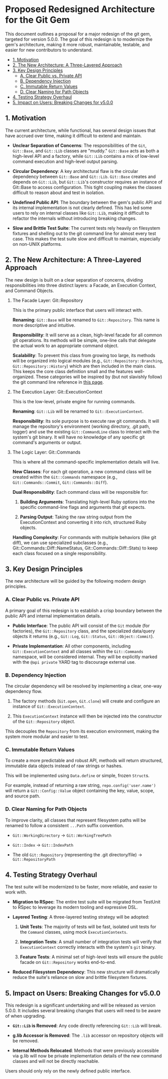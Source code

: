 # Proposed Redesigned Architecture for the Git Gem

This document outlines a proposal for a major redesign of the git gem, targeted for version 5.0.0. The goal of this redesign is to modernize the gem's architecture, making it more robust, maintainable, testable, and easier for new contributors to understand.

- [1. Motivation](#1-motivation)
- [2. The New Architecture: A Three-Layered Approach](#2-the-new-architecture-a-three-layered-approach)
- [3. Key Design Principles](#3-key-design-principles)
  - [A. Clear Public vs. Private API](#a-clear-public-vs-private-api)
  - [B. Dependency Injection](#b-dependency-injection)
  - [C. Immutable Return Values](#c-immutable-return-values)
  - [D. Clear Naming for Path Objects](#d-clear-naming-for-path-objects)
- [4. Testing Strategy Overhaul](#4-testing-strategy-overhaul)
- [5. Impact on Users: Breaking Changes for v5.0.0](#5-impact-on-users-breaking-changes-for-v500)

## 1. Motivation

The current architecture, while functional, has several design issues that have accrued over time, making it difficult to extend and maintain.

- **Unclear Separation of Concerns**: The responsibilities of the `Git`, `Git::Base`, and `Git::Lib` classes are "muddy." `Git::Base` acts as both a high-level API and a factory, while `Git::Lib` contains a mix of low-level command execution and high-level output parsing.

- **Circular Dependency**: A key architectural flaw is the circular dependency between `Git::Base` and `Git::Lib`. `Git::Base` creates and depends on `Git::Lib`, but `Git::Lib`'s constructor requires an instance of Git::Base to access configuration. This tight coupling makes the classes difficult to reason about and test in isolation.

- **Undefined Public API**: The boundary between the gem's public API and its internal implementation is not clearly defined. This has led some users to rely on internal classes like `Git::Lib`, making it difficult to refactor the internals without introducing breaking changes.

- **Slow and Brittle Test Suite**: The current tests rely heavily on filesystem fixtures and shelling out to the git command line for almost every test case. This makes the test suite slow and difficult to maintain, especially on non-UNIX platforms.

## 2. The New Architecture: A Three-Layered Approach

The new design is built on a clear separation of concerns, dividing responsibilities into three distinct layers: a Facade, an Execution Context, and Command Objects.

1. The Facade Layer: Git::Repository

    This is the primary public interface that users will interact with.

    **Renaming**: `Git::Base` will be renamed to `Git::Repository`. This name is more descriptive and intuitive.

    **Responsibility**: It will serve as a clean, high-level facade for all common git operations. Its methods will be simple, one-line calls that delegate the actual work to an appropriate command object.

    **Scalability**: To prevent this class from growing too large, its methods will be organized into logical modules (e.g., `Git::Repository::Branching`, `Git::Repository::History`) which are then included in the main class. This keeps the core class definition small and the features well-organized. These categories will be inspired by (but not slavishly follow) the git command line reference in [this page](https://git-scm.com/docs).

2. The Execution Layer: Git::ExecutionContext

    This is the low-level, private engine for running commands.

    **Renaming**: `Git::Lib` will be renamed to `Git::ExecutionContext`.

    **Responsibility**: Its sole purpose is to execute raw git commands. It will manage the repository's environment (working directory, .git path, logger) and use the existing `Git::CommandLine` class to interact with the system's git binary. It will have no knowledge of any specific git command's arguments or output.

3. The Logic Layer: Git::Commands

    This is where all the command-specific implementation details will live.

    **New Classes**: For each git operation, a new command class will be created within the `Git::Commands` namespace (e.g., `Git::Commands::Commit`, `Git::Commands::Diff`).

    **Dual Responsibility**: Each command class will be responsible for:

    1. **Building Arguments**: Translating high-level Ruby options into the specific command-line flags and arguments that git expects.

    2. **Parsing Output**: Taking the raw string output from the ExecutionContext and converting it into rich, structured Ruby objects.

    **Handling Complexity**: For commands with multiple behaviors (like git diff), we can use specialized subclasses (e.g., Git::Commands::Diff::NameStatus, Git::Commands::Diff::Stats) to keep each class focused on a single responsibility.

## 3. Key Design Principles

The new architecture will be guided by the following modern design principles.

### A. Clear Public vs. Private API

A primary goal of this redesign is to establish a crisp boundary between the public API and internal implementation details.

- **Public Interface**: The public API will consist of the `Git` module (for factories), the `Git::Repository` class, and the specialized data/query objects it returns (e.g., `Git::Log`, `Git::Status`, `Git::Object::Commit`).

- **Private Implementation**: All other components, including `Git::ExecutionContext` and all classes within the `Git::Commands` namespace, will be considered internal. They will be explicitly marked with the `@api private` YARD tag to discourage external use.

### B. Dependency Injection

The circular dependency will be resolved by implementing a clear, one-way dependency flow.

1. The factory methods (`Git.open`, `Git.clone`) will create and configure an instance of `Git::ExecutionContext`.

2. This `ExecutionContext` instance will then be injected into the constructor of the `Git::Repository` object.

This decouples the `Repository` from its execution environment, making the system more modular and easier to test.

### C. Immutable Return Values

To create a more predictable and robust API, methods will return structured, immutable data objects instead of raw strings or hashes.

This will be implemented using `Data.define` or simple, frozen `Struct`s.

For example, instead of returning a raw string, `repo.config('user.name')` will return a `Git::Config::Value` object containing the key, value, scope, and source path.

### D. Clear Naming for Path Objects

To improve clarity, all classes that represent filesystem paths will be renamed to follow a consistent `...Path` suffix convention.

- `Git::WorkingDirectory` -> `Git::WorkingTreePath`

- `Git::Index` -> `Git::IndexPath`

- The old `Git::Repository` (representing the .git directory/file) -> `Git::RepositoryPath`

## 4. Testing Strategy Overhaul

The test suite will be modernized to be faster, more reliable, and easier to work with.

- **Migration to RSpec**: The entire test suite will be migrated from TestUnit to RSpec to leverage its modern tooling and expressive DSL.

- **Layered Testing**: A three-layered testing strategy will be adopted:

  1. **Unit Tests**: The majority of tests will be fast, isolated unit tests for the `Command` classes, using mock `ExecutionContexts`.

  2. **Integration Tests**: A small number of integration tests will verify that `ExecutionContext` correctly interacts with the system's `git` binary.

  3. **Feature Tests**: A minimal set of high-level tests will ensure the public facade on `Git::Repository` works end-to-end.

- **Reduced Filesystem Dependency**: This new structure will dramatically reduce the suite's reliance on slow and brittle filesystem fixtures.

## 5. Impact on Users: Breaking Changes for v5.0.0

This redesign is a significant undertaking and will be released as version 5.0.0. It includes several breaking changes that users will need to be aware of when upgrading.

- **`Git::Lib` is Removed**: Any code directly referencing `Git::Lib` will break.

- **g.lib Accessor is Removed**: The `.lib` accessor on repository objects will be removed.

- **Internal Methods Relocated**: Methods that were previously accessible via g.lib will now be private implementation details of the new command classes and will not be directly reachable.

Users should only rely on the newly defined public interface.

